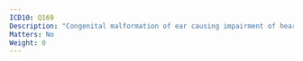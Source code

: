 ```yaml
---
ICD10: Q169
Description: "Congenital malformation of ear causing impairment of hearing, unspecified"
Matters: No
Weight: 0
---
```


